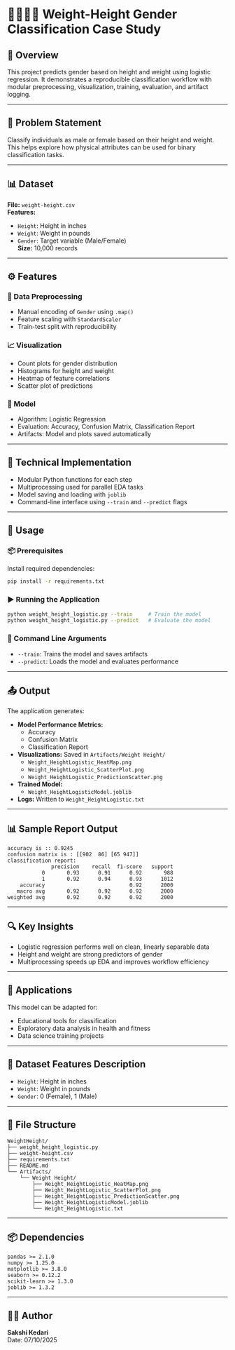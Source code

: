 
# 🧍‍♂️🧍‍♀️ Weight-Height Gender Classification Case Study

## 📘 Overview  
This project predicts gender based on height and weight using logistic regression. It demonstrates a reproducible classification workflow with modular preprocessing, visualization, training, evaluation, and artifact logging.

---

## 🧩 Problem Statement  
Classify individuals as male or female based on their height and weight. This helps explore how physical attributes can be used for binary classification tasks.

---

## 📊 Dataset  
**File:** `weight-height.csv`  
**Features:**  
- `Height`: Height in inches  
- `Weight`: Weight in pounds  
- `Gender`: Target variable (Male/Female)  
**Size:** 10,000 records

---

## ⚙️ Features

### 🔄 Data Preprocessing  
- Manual encoding of `Gender` using `.map()`  
- Feature scaling with `StandardScaler`  
- Train-test split with reproducibility

### 📈 Visualization  
- Count plots for gender distribution  
- Histograms for height and weight  
- Heatmap of feature correlations  
- Scatter plot of predictions

### 🤖 Model  
- Algorithm: Logistic Regression  
- Evaluation: Accuracy, Confusion Matrix, Classification Report  
- Artifacts: Model and plots saved automatically

---

## 🧪 Technical Implementation  
- Modular Python functions for each step  
- Multiprocessing used for parallel EDA tasks  
- Model saving and loading with `joblib`  
- Command-line interface using `--train` and `--predict` flags

---

## 🚀 Usage

### 📦 Prerequisites  
Install required dependencies:
```bash
pip install -r requirements.txt
```

### ▶️ Running the Application  
```bash
python weight_height_logistic.py --train     # Train the model  
python weight_height_logistic.py --predict   # Evaluate the model  
```

### 🧾 Command Line Arguments  
- `--train`: Trains the model and saves artifacts  
- `--predict`: Loads the model and evaluates performance

---

## 📤 Output  
The application generates:

- **Model Performance Metrics:**  
  - Accuracy  
  - Confusion Matrix  
  - Classification Report  
- **Visualizations:** Saved in `Artifacts/Weight Height/`  
  - `Weight_HeightLogistic_HeatMap.png`  
  - `Weight_HeightLogistic_ScatterPlot.png`  
  - `Weight_HeightLogistic_PredictionScatter.png`  
- **Trained Model:**  
  - `Weight_HeightLogisticModel.joblib`  
- **Logs:** Written to `Weight_HeightLogistic.txt`

---

## 📊 Sample Report Output  
```
accuracy is :: 0.9245  
confusion matrix is : [[902  86] [65 947]]  
classification report:
              precision    recall  f1-score   support
           0       0.93      0.91      0.92       988
           1       0.92      0.94      0.93      1012
    accuracy                           0.92      2000
   macro avg       0.92      0.92      0.92      2000
weighted avg       0.92      0.92      0.92      2000
```

---

## 🔍 Key Insights  
- Logistic regression performs well on clean, linearly separable data  
- Height and weight are strong predictors of gender  
- Multiprocessing speeds up EDA and improves workflow efficiency

---

## 🏢 Applications  
This model can be adapted for:

- Educational tools for classification  
- Exploratory data analysis in health and fitness  
- Data science training projects

---

## 📁 Dataset Features Description  
- `Height`: Height in inches  
- `Weight`: Weight in pounds  
- `Gender`: 0 (Female), 1 (Male)

---

## 📂 File Structure  
```
WeightHeight/
├── weight_height_logistic.py
├── weight-height.csv
├── requirements.txt
├── README.md
└── Artifacts/
    └── Weight Height/
        ├── Weight_HeightLogistic_HeatMap.png
        ├── Weight_HeightLogistic_ScatterPlot.png
        ├── Weight_HeightLogistic_PredictionScatter.png
        ├── Weight_HeightLogisticModel.joblib
        └── Weight_HeightLogistic.txt
```

---

## 📦 Dependencies  
```
pandas >= 2.1.0  
numpy >= 1.25.0  
matplotlib >= 3.8.0  
seaborn >= 0.12.2  
scikit-learn >= 1.3.0  
joblib >= 1.3.2  
```

---

## 👩‍💻 Author  
**Sakshi Kedari**  
Date: 07/10/2025
